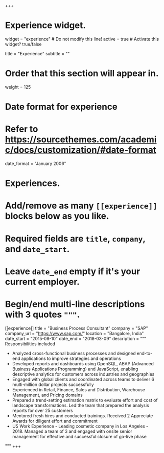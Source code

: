 +++
# Experience widget.
widget = "experience"  # Do not modify this line!
active = true  # Activate this widget? true/false

title = "Experience"
subtitle = ""

# Order that this section will appear in.
weight = 125

# Date format for experience
#   Refer to https://sourcethemes.com/academic/docs/customization/#date-format
date_format = "January 2006"

# Experiences.
#   Add/remove as many `[[experience]]` blocks below as you like.
#   Required fields are `title`, `company`, and `date_start`.
#   Leave `date_end` empty if it's your current employer.
#   Begin/end multi-line descriptions with 3 quotes `"""`.
[[experience]]
  title = "Business Process Consultant"
  company = "SAP"
  company_url = "https://www.sap.com/"
  location = "Bangalore, India"
  date_start = "2015-08-10"
  date_end = "2018-03-09"
  description = """
Responsibilities included  

* Analyzed cross-functional business processes and designed end-to-end applications to improve strategies and operations  
* Developed reports and dashboards using OpenSQL, ABAP (Advanced Business Applications Programming) and JavaScript,
enabling descriptive analytics for customers across industries and geographies  
* Engaged with global clients and coordinated across teams to deliver 6 multi-million dollar projects successfully  
* Experienced in Retail, Finance, Sales and Distribution, Warehouse Management, and Pricing domains  
* Prepared a trend-setting estimation matrix to evaluate effort and cost of landscape transformations. Led the team that prepared the analysis reports for over 25 customers  
* Mentored fresh hires and conducted trainings. Received 2 Appreciate Awards for diligent effort and commitment  
* US Work Experience - Leading cosmetic company in Los Angeles - 2018. Managed a team of 3 and engaged with onsite senior management for effective and successful closure of go-live phase

"""
+++
